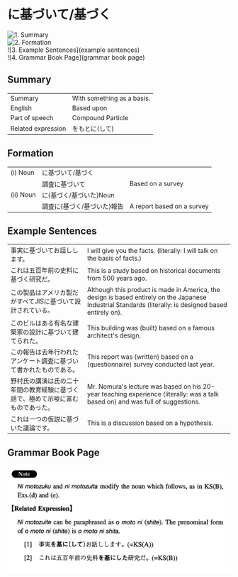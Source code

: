 # に基づいて/基づく

![1. Summary](summary)<br>
![2. Formation](formation)<br>
![3. Example Sentences](example sentences)<br>
![4. Grammar Book Page](grammar book page)<br>


## Summary

<table><tr>   <td>Summary</td>   <td>With something as a basis.</td></tr><tr>   <td>English</td>   <td>Based upon</td></tr><tr>   <td>Part of speech</td>   <td>Compound Particle</td></tr><tr>   <td>Related expression</td>   <td>をもとに(して)</td></tr></table>

## Formation

<table class="table"><tbody><tr class="tr head"><td class="td"><span class="numbers">(i)</span> <span class="bold">Noun</span></td><td class="td"><span class="concept">に基づいて</span><span>/</span><span class="concept">基づく</span></td><td class="td"></td></tr><tr class="tr"><td class="td"></td><td class="td"><span>調査</span><span class="concept">に基づいて</span></td><td class="td"><span>Based on a survey</span></td></tr><tr class="tr head"><td class="td"><span class="numbers">(ii)</span> <span class="bold">Noun</span></td><td class="td"><span class="concept">に</span><span>{</span><span class="concept">基づく</span><span>/</span><span class="concept">基づいた</span><span>}Noun</span></td><td class="td"></td></tr><tr class="tr"><td class="td"></td><td class="td"><span>調査</span><span class="concept">に</span><span>{</span><span class="concept">基づく</span><span>/</span><span class="concept">基づいた</span><span>}報告</span></td><td class="td"><span>A report based on a survey</span></td></tr></tbody></table>

## Example Sentences

<table><tr>   <td>事実に基づいてお話しします。</td>   <td>I will give you the facts. (literally: I will talk on the basis of facts.)</td></tr><tr>   <td>これは五百年前の史料に基づく研究だ。</td>   <td>This is a study based on historical documents from 500 years ago.</td></tr><tr>   <td>この製品はアメリカ製だがすべてJISに基づいて設計されている。</td>   <td>Although this product is made in America, the design is based entirely on the Japanese Industrial Standards (literally: is designed based entirely on).</td></tr><tr>   <td>このビルはある有名な建築家の設計に基づいて建てられた。</td>   <td>This building was (built) based on a famous architect's design.</td></tr><tr>   <td>この報告は去年行われたアンケート調査に基づいて書かれたものである。</td>   <td>This report was (written) based on a (questionnaire) survey conducted last year.</td></tr><tr>   <td>野村氏の講演は氏の二十年間の教育経験に基づく話で、極めて示唆に富むものであった。</td>   <td>Mr. Nomura's lecture was based on his 20-year teaching experience (literally: was a talk based on) and was full of suggestions.</td></tr><tr>   <td>これは一つの仮説に基づいた議論です。</td>   <td>This is a discussion based on a hypothesis.</td></tr></table>

## Grammar Book Page

![](../img/Intermediateに基づいて／基づく.png)

